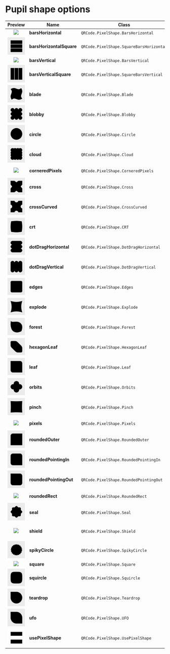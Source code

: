 # Pupil shape options

|  Preview  |  Name  | Class |  Options  | 
|:-------------:|-----------|---------|---------|
| <a href="../../Art/images/pupil_barsHorizontal.png"><img src="../../Art/images/pupil_barsHorizontal.png" width="75" /></a> | __barsHorizontal__ | `QRCode.PixelShape.BarsHorizontal` | _none_ |
| <a href="../../Art/images/pupil_barsHorizontalSquare.png"><img src="../../Art/images/pupil_barsHorizontalSquare.png" width="75" /></a> | __barsHorizontalSquare__ | `QRCode.PixelShape.SquareBarsHorizontal` | _none_ |
| <a href="../../Art/images/pupil_barsVertical.png"><img src="../../Art/images/pupil_barsVertical.png" width="75" /></a> | __barsVertical__ | `QRCode.PixelShape.BarsVertical` | _none_ |
| <a href="../../Art/images/pupil_barsVerticalSquare.png"><img src="../../Art/images/pupil_barsVerticalSquare.png" width="75" /></a> | __barsVerticalSquare__ | `QRCode.PixelShape.SquareBarsVertical` | _none_ |
| <a href="../../Art/images/pupil_blade.png"><img src="../../Art/images/pupil_blade.png" width="75" /></a> | __blade__ | `QRCode.PixelShape.Blade` | _none_ |
| <a href="../../Art/images/pupil_blobby.png"><img src="../../Art/images/pupil_blobby.png" width="75" /></a> | __blobby__ | `QRCode.PixelShape.Blobby` | _none_ |
| <a href="../../Art/images/pupil_circle.png"><img src="../../Art/images/pupil_circle.png" width="75" /></a> | __circle__ | `QRCode.PixelShape.Circle` | _none_ |
| <a href="../../Art/images/pupil_cloud.png"><img src="../../Art/images/pupil_cloud.png" width="75" /></a> | __cloud__ | `QRCode.PixelShape.Cloud` | _none_ |
| <a href="../../Art/images/pupil_corneredPixels.png"><img src="../../Art/images/pupil_corneredPixels.png" width="75" /></a> | __corneredPixels__ | `QRCode.PixelShape.CorneredPixels` | • __Corner radius__<br/> |
| <a href="../../Art/images/pupil_cross.png"><img src="../../Art/images/pupil_cross.png" width="75" /></a> | __cross__ | `QRCode.PixelShape.Cross` | _none_ |
| <a href="../../Art/images/pupil_crossCurved.png"><img src="../../Art/images/pupil_crossCurved.png" width="75" /></a> | __crossCurved__ | `QRCode.PixelShape.CrossCurved` | _none_ |
| <a href="../../Art/images/pupil_crt.png"><img src="../../Art/images/pupil_crt.png" width="75" /></a> | __crt__ | `QRCode.PixelShape.CRT` | _none_ |
| <a href="../../Art/images/pupil_dotDragHorizontal.png"><img src="../../Art/images/pupil_dotDragHorizontal.png" width="75" /></a> | __dotDragHorizontal__ | `QRCode.PixelShape.DotDragHorizontal` | _none_ |
| <a href="../../Art/images/pupil_dotDragVertical.png"><img src="../../Art/images/pupil_dotDragVertical.png" width="75" /></a> | __dotDragVertical__ | `QRCode.PixelShape.DotDragVertical` | _none_ |
| <a href="../../Art/images/pupil_edges.png"><img src="../../Art/images/pupil_edges.png" width="75" /></a> | __edges__ | `QRCode.PixelShape.Edges` | • __Corner radius__<br/> |
| <a href="../../Art/images/pupil_explode.png"><img src="../../Art/images/pupil_explode.png" width="75" /></a> | __explode__ | `QRCode.PixelShape.Explode` | _none_ |
| <a href="../../Art/images/pupil_forest.png"><img src="../../Art/images/pupil_forest.png" width="75" /></a> | __forest__ | `QRCode.PixelShape.Forest` | • __Flippable__<br/> |
| <a href="../../Art/images/pupil_hexagonLeaf.png"><img src="../../Art/images/pupil_hexagonLeaf.png" width="75" /></a> | __hexagonLeaf__ | `QRCode.PixelShape.HexagonLeaf` | • __Flippable__<br/> |
| <a href="../../Art/images/pupil_leaf.png"><img src="../../Art/images/pupil_leaf.png" width="75" /></a> | __leaf__ | `QRCode.PixelShape.Leaf` | • __Flippable__<br/> |
| <a href="../../Art/images/pupil_orbits.png"><img src="../../Art/images/pupil_orbits.png" width="75" /></a> | __orbits__ | `QRCode.PixelShape.Orbits` | _none_ |
| <a href="../../Art/images/pupil_pinch.png"><img src="../../Art/images/pupil_pinch.png" width="75" /></a> | __pinch__ | `QRCode.PixelShape.Pinch` | _none_ |
| <a href="../../Art/images/pupil_pixels.png"><img src="../../Art/images/pupil_pixels.png" width="75" /></a> | __pixels__ | `QRCode.PixelShape.Pixels` | • __Corner radius__<br/> |
| <a href="../../Art/images/pupil_roundedOuter.png"><img src="../../Art/images/pupil_roundedOuter.png" width="75" /></a> | __roundedOuter__ | `QRCode.PixelShape.RoundedOuter` | • __Flippable__<br/> |
| <a href="../../Art/images/pupil_roundedPointingIn.png"><img src="../../Art/images/pupil_roundedPointingIn.png" width="75" /></a> | __roundedPointingIn__ | `QRCode.PixelShape.RoundedPointingIn` | • __Flippable__<br/> |
| <a href="../../Art/images/pupil_roundedPointingOut.png"><img src="../../Art/images/pupil_roundedPointingOut.png" width="75" /></a> | __roundedPointingOut__ | `QRCode.PixelShape.RoundedPointingOut` | _none_ |
| <a href="../../Art/images/pupil_roundedRect.png"><img src="../../Art/images/pupil_roundedRect.png" width="75" /></a> | __roundedRect__ | `QRCode.PixelShape.RoundedRect` | • __Corner radius__<br/> |
| <a href="../../Art/images/pupil_seal.png"><img src="../../Art/images/pupil_seal.png" width="75" /></a> | __seal__ | `QRCode.PixelShape.Seal` | _none_ |
| <a href="../../Art/images/pupil_shield.png"><img src="../../Art/images/pupil_shield.png" width="75" /></a> | __shield__ | `QRCode.PixelShape.Shield` | • __Configurable corners__<br/> |
| <a href="../../Art/images/pupil_spikyCircle.png"><img src="../../Art/images/pupil_spikyCircle.png" width="75" /></a> | __spikyCircle__ | `QRCode.PixelShape.SpikyCircle` | _none_ |
| <a href="../../Art/images/pupil_square.png"><img src="../../Art/images/pupil_square.png" width="75" /></a> | __square__ | `QRCode.PixelShape.Square` | _none_ |
| <a href="../../Art/images/pupil_squircle.png"><img src="../../Art/images/pupil_squircle.png" width="75" /></a> | __squircle__ | `QRCode.PixelShape.Squircle` | _none_ |
| <a href="../../Art/images/pupil_teardrop.png"><img src="../../Art/images/pupil_teardrop.png" width="75" /></a> | __teardrop__ | `QRCode.PixelShape.Teardrop` | • __Flippable__<br/> |
| <a href="../../Art/images/pupil_ufo.png"><img src="../../Art/images/pupil_ufo.png" width="75" /></a> | __ufo__ | `QRCode.PixelShape.UFO` | • __Flippable__<br/> |
| <a href="../../Art/images/pupil_usePixelShape.png"><img src="../../Art/images/pupil_usePixelShape.png" width="75" /></a> | __usePixelShape__ | `QRCode.PixelShape.UsePixelShape` | _none_ |
